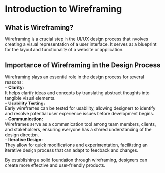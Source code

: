 # Introduction to Wireframing

## What is Wireframing?
Wireframing is a crucial step in the UI/UX design process that involves creating a visual representation of a user interface. It serves as a blueprint for the layout and functionality of a website or application.

## Importance of Wireframing in the Design Process
Wireframing plays an essential role in the design process for several reasons:<br>
    - **Clarity:**  
  It helps clarify ideas and concepts by translating abstract thoughts into tangible visual elements.<br>
    - **Usability Testing:**  
  Early wireframes can be tested for usability, allowing designers to identify and resolve potential user experience issues before development begins.<br>
    - **Communication:**  
  Wireframes serve as a communication tool among team members, clients, and stakeholders, ensuring everyone has a shared understanding of the design direction.<br>
    - **Iterative Design:**  
  They allow for quick modifications and experimentation, facilitating an iterative design process that can adapt to feedback and changes.<br>

By establishing a solid foundation through wireframing, designers can create more effective and user-friendly products.<br>

